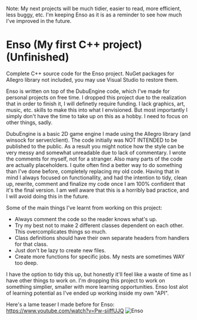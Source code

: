 Note: My next projects will be much tidier, easier to read, more efficient, less buggy, etc. I'm keeping Enso as it is as a reminder to see how much I've improved in the future.

# Enso (My first C++ project) (Unfinished)
Complete C++ source code for the Enso project. NuGet packages for Allegro library not included, you may use Visual Studio to restore them.

Enso is written on top of the DubuEngine code, which I've made for personal projects on free time. I dropped this project due to the realization that in order to finish it, I will definetly require funding. I lack graphics, art, music, etc. skills to make this into what I envisioned. But most importantly I simply don't have the time to take up on this as a hobby. I need to focus on other things, sadly.

DubuEngine is a basic 2D game engine I made using the Allegro library (and winsock for server/client). The code initially was NOT INTENDED to be published to the public. As a result you might notice how the style can be very messy and somewhat unreadable due to lack of commentary. I wrote the comments for myself, not for a stranger. Also many parts of the code are actually placeholders. I quite often find a better way to do something than I've done before, completely replacing my old code. Having that in mind I always focused on functionallity, and had the intention to tidy, clean up, rewrite, comment and finalize my code once I am 100% confident that it's the final version. I am well aware that this is a horribly bad practice, and I will avoid doing this in the future.

Some of the main things I've learnt from working on this project:
  - Always comment the code so the reader knows what's up.
  - Try my best not to make 2 different classes dependent on each other. This overcomplicates things so much.
  - Class definitions should have their own separate headers from handlers for that class.
  - Just don't be lazy to create new files.
  - Create more functions for specific jobs. My nests are sometimes WAY too deep.
  
I have the option to tidy this up, but honestly it'll feel like a waste of time as I have other things to work on. I'm dropping this project to work on something simplier, smaller with more learning opportunities. Enso lost alot of learning potential as I've ended up working inside my own "API".

Here's a lame teaser I made before for Enso: https://www.youtube.com/watch?v=Pw-siiffUJQ
![Enso](http://puu.sh/svU7w.png)
